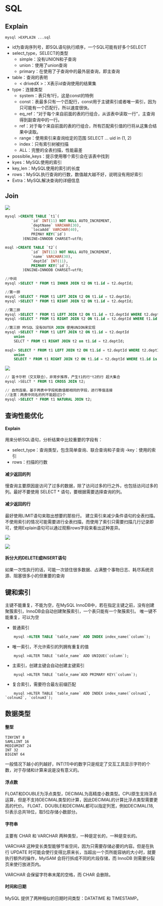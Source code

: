 # SQL

## Explain

```
mysql >EXPLAIN ...sql
```

- id为查询序列号，即SQL语句执行顺序，一个SQL可能有好多个SELECT
- select_type，SELECT的类型
	- simple：没有UNION和子查询
	- union：使用了union查询
	- primary：在使用了子查询中的最外层查询，即主查询
- table：查询的表明
	- < drivedX >：X表示id查询使用的结果集
- type：连接类型
	- system：表只有1行，这是const的特例
	- const：表最多只有一个匹配行，const用于主键索引或者唯一索引，因为只可能有一个匹配行，所以速度很快。
	- eq_ref：“对于每个来自前面的表的行组合，从该表中读取一行”，主查询得到副查询中的一行。
	- ref：对于每个来自前面的表的行组合，所有匹配索引值的行将从这集合结果中读取。
	- range：使用索引来查询给定的范围 SELECT ... uid in (1, 2)
	- index：只有索引树被扫描
	- ALL：完整的全表扫描，性能最差
- possiblie_keys：提示使用哪个索引会在该表中找到
- kyes：MySQL使用的索引
- key_len：MySQL使用的索引的长度
- rows：MySQL执行查询的行数，数值越大越不好，说明没有用好索引
- Extra：MySQL解决查询的详细信息

## Join

![](http://p5s0bbd0l.bkt.clouddn.com/sql2.png)


```sql
mysql >CREATE TABLE `t1`(
			`id` INT(11) NOT NULL AUTO_INCREMENT,
			`deptName` VARCHAR(30),
			`locaAdd` VARCHAR(40),
			PRIMAY KEY(`id`)
		)ENGINE=INNODB CHARSET=utf8;

msql >CREATE TABLE `t2`(
			`id` INT(11) NOT NULL AUTO_INCREMENT,
			`name` VARCHAR(30),
			`deptId` INT(11),
			PRIMARY KEY(`id`),		
		)ENGINE=INNODB CHARSET=utf8;
```

```sql
//中间
mysql >SELECT * FROM t1 INNER JOIN t2 ON t1.id = t2.deptId;
```

```sql
//第一排
msyql >SELECT * FROM t1 LEFT JOIN t2 ON t1.id = t2.deptId;
mysql >SELECT * FROM t1 RIGHT JOIN t2 ON t1.id = t2.deptId;
```

```sql
//第二排
mysql >SELECT * FROM t1 LEFT JOIN t2 ON t1.id = t2.deptId WHERE t2.deptId is NULL;
mysql >SELECT * FROM t1 RIGHT JOIN t2 ON t1.id = t2.deptId WHERE t1.id is NULL;
```

```sql
//第三排 MYSQL 没有OUTER JOIN 使用UNION来实现
mysql >SELECT * FROM t1 LEFT JOIN t2 ON t1.id = t2.deptId
	union
	SELCT * FROM t1 RIGHT JOIN t2 on t1.id = t2.deptId;
	
msql> SELECT * FROM t1 LEFT JOIN t2 ON t1.id = t2.deptId WHERE t2.deptId is NULL
	union
	SELECT * FROM t1 RIGHT JOIN t2 ON t1.id = t2.deptId WHERE t1.id is NULL;
```

![](http://p5s0bbd0l.bkt.clouddn.com/sql1.jpg)


```sql
// 笛卡尔积（交叉联合），非常步推荐，产生t1的行*t2的行 超大集合
mysql >SELCT * FROM t1 CROSS JOIN t2;
```

```sql
// 自然连接，基于两表中字段和数值都相同的字段，进行等值连接
//注意：两表中同名的列不能超过1个
mysql >SELECT * FROM t1 NATURAL JOIN t2;
```


## 查询性能优化

#### Explain

用来分析SQL语句，分析结果中比较重要的字段有：

- select_type：查询类型，包含简单查询、联合查询和子查询 
-key：使用的索引
- rows：扫描的行数

#### 减少返回的列

慢查询主要原因是访问了过多的数据，除了访问过多的行之外，也包括访问过多的列。最好不要使用 SELECT * 语句，要根据需要选择查询的列。

#### 减少返回的行

最好使用LIMIT语句来取出想要的那些行。
建立索引来减少条件语句的全表扫描。不使用索引的情况可能需要进行全表扫描，而使用了索引只需要扫描几行记录即可，使用Explain语句可以通过观察rows字段来看出这种差异。


![](http://owj98yrme.bkt.clouddn.com/sql10.png)

![](http://owj98yrme.bkt.clouddn.com/sql11.png)

#### 拆分大的DELETE或INSERT语句

如果一次性执行的话，可能一次锁住很多数据、占满整个事物日志、耗尽系统资源、阻塞很多小的但重要的查询


## 键和索引


主键不能重复，不能为空，在MySQL InnoDB中，若在指定主键之前，没有创建聚簇索引，InnoDB会自动创建聚蔟索引，一个表只能有一个聚蔟索引。
唯一键不能重复，可以为空


- 普通索引

```sql
	mysql >ALTER TABLE `table_name` ADD INDEX index_name(`column`);
```

- 唯一索引，不允许索引的列拥有重复的值

```
	mysql >ALTER TABLE `table_name` ADD UNIQUE(`column`);
```

- 主索引，创建主键会自动创建主键索引

```
	mysql >ALTER TABLE `table_name`ADD PRIMARY KEY(`column`); 
```

- 复合索引，需要符合最左前缀匹配

```
	mysql >ALTER TABLE `table_name` ADD INDEX index_name(`colnum1`, `colnum2`, `colnum3`);	
```



## 数据类型

#### 整型

```
TINYINT 8
SAMLLINT 16 
MEDIUMINT 24
INT 32
BIGINT 64
```

一般情况下越小的列越好，INT(11)中的数字只是规定了交互工具显示字符的个数，对于存储和计算来说是没有意义的。

#### 浮点数

FLOAT和DOUBLE为浮点类型，DECIMAL为高精度小数类型。CPU原生支持浮点运算，但是不支持DECIMAL类型的计算，因此DECIMAL的计算比浮点类型需要更高的代价。
FLOAT、DOUBLE和DECIMAL都可以指定列宽，例如DECIMAL(18, 5)表示总共18位，取5位存储小数部分。

#### 字符串

主要有 CHAR 和 VARCHAR 两种类型，一种是定长的，一种是变长的。

VARCHAR 这种变长类型能够节省空间，因为只需要存储必要的内容。但是在执行 UPDATE 时可能会使行变得比原来长，当超出一个页所能容纳的大小时，就要执行额外的操作，MyISAM 会将行拆成不同的片段存储，而 InnoDB 则需要分裂页来使行放进页内。

VARCHAR 会保留字符串末尾的空格，而 CHAR 会删除。

#### 时间和日期

MySQL 提供了两种相似的日期时间类型：DATATIME 和 TIMESTAMP。
